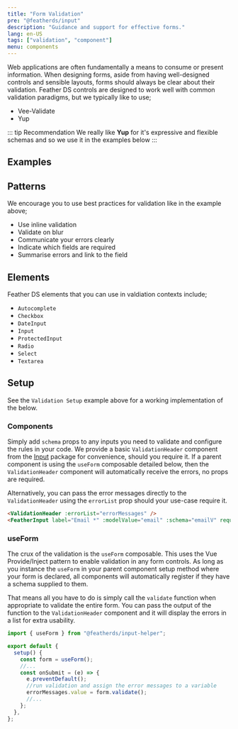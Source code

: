 ```yaml
---
title: "Form Validation"
pre: "@featherds/input"
description: "Guidance and support for effective forms."
lang: en-US
tags: ["validation", "component"]
menu: components
---
```


Web applications are often fundamentally a means to consume or present information. When designing forms, aside from having well-designed controls and sensible layouts, forms should always be clear about their validation.
Feather DS controls are designed to work well with common validation paradigms, but we typically like to use;

- Vee-Validate
- Yup

::: tip Recommendation
We really like **Yup** for it's expressive and flexible schemas and so we use it in the examples below
:::

## Examples

<Forms-ValidationExamples />

## Patterns

We encourage you to use best practices for validation like in the example above;

- Use inline validation
- Validate on blur
- Communicate your errors clearly
- Indicate which fields are required
- Summarise errors and link to the field

## Elements

Feather DS elements that you can use in valdiation contexts include;

- `Autocomplete`
- `Checkbox`
- `DateInput`
- `Input`
- `ProtectedInput`
- `Radio`
- `Select`
- `Textarea`

## Setup

See the `Validation Setup` example above for a working implementation of the below.

### Components

Simply add `schema` props to any inputs you need to validate and configure the rules in your code. We provide a basic `ValidationHeader` component from the [Input](/Components/Input/) package for convenience, should you require it.
If a parent component is using the `useForm` composable detailed below, then the `ValidationHeader` component will automatically receive the errors, no props are required.

Alternatively, you can pass the error messages directly to the `ValidationHeader` using the `errorList` prop should your use-case require it.

```html
<ValidationHeader :errorList="errorMessages" />
<FeatherInput label="Email *" :modelValue="email" :schema="emailV" required />
```

### useForm

The crux of the validation is the `useForm` composable. This uses the Vue Provide/Inject pattern to enable validation in any form controls. As long as you instance the `useForm` in your parent component setup method where your form is declared, all components will automatically register if they have a schema supplied to them.

That means all you have to do is simply call the `validate` function when appropriate to validate the entire form. You can pass the output of the function to the `ValidationHeader` component and it will display the errors in a list for extra usability.

```js
import { useForm } from "@featherds/input-helper";

export default {
  setup() {
    const form = useForm();
    //...
    const onSubmit = (e) => {
      e.preventDefault();
      //run validation and assign the error messages to a variable
      errorMessages.value = form.validate();
      //...
    };
  },
};
```
